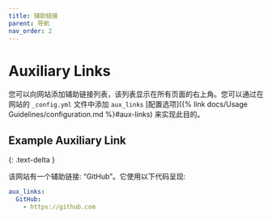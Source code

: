 ```yaml
---
title: 辅助链接
parent: 导航
nav_order: 2
---
```


# Auxiliary Links

您可以向网站添加辅助链接列表，该列表显示在所有页面的右上角。您可以通过在网站的 `_config.yml` 文件中添加 `aux_links` [配置选项]({% link docs/Usage Guidelines/configuration.md %}#aux-links) 来实现此目的。

## Example Auxiliary Link
{: .text-delta }

该网站有一个辅助链接: “GitHub”。它使用以下代码呈现: 

```yaml
aux_links:
  GitHub:
    - https://github.com
```
